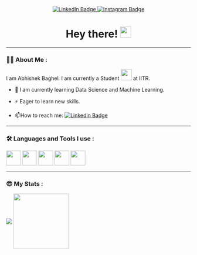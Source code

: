 <div id="badges" align= "center">
  <a href="https://www.linkedin.com/in/abhishek-baghel-7a0622261">
   <img src="https://img.shields.io/badge/LinkedIn-blue?style=for-the-badge&logo=linkedin&logoColor=white" alt="LinkedIn Badge"/>
  </a>
  <a href="https://instagram.com/abhishekbaghel_11?igshid=OGQ5ZDc2ODk2ZA==">
   <img src="https://img.shields.io/badge/Instagram-d62976?style=for-the-badge&logo=instagram&logoColor=white" alt="Instagram Badge"/>
  </a>
</div>

<h1 align = "center">
  Hey there!
  <img src="https://media.giphy.com/media/hvRJCLFzcasrR4ia7z/giphy.gif" width="30px"/>
</h1>

---

### :man_technologist: About Me :

I am Abhishek Baghel. I am currently a Student <img src="https://media.giphy.com/media/WUlplcMpOCEmTGBtBW/giphy.gif" width="30"> at IITR.

- :seedling: I am currently learning Data Science and Machine Learning.

- :zap: Eager to learn new skills.

- :mailbox:How to reach me: [![Linkedin Badge](https://img.shields.io/badge/-Abhishek%20Baghel-blue?style=flat&logo=Linkedin&logoColor=white)](https://www.linkedin.com/in/abhishek-baghel-7a0622261)

---

### :hammer_and_wrench: Languages and Tools I use :

<div>
  <img src='https://cdn.jsdelivr.net/gh/devicons/devicon/icons/python/python-original.svg' width="40" height="40">
  <img src='https://cdn.jsdelivr.net/gh/devicons/devicon/icons/cplusplus/cplusplus-original.svg' width="40" height="40">
  <img src='https://cdn.jsdelivr.net/gh/devicons/devicon/icons/vscode/vscode-original.svg' width="40" height="40">
  <img src='https://cdn.jsdelivr.net/gh/devicons/devicon/icons/jupyter/jupyter-original.svg' width="40" height="40">
  <img src='https://cdn.jsdelivr.net/gh/devicons/devicon/icons/mysql/mysql-original.svg' width="40" height="40">
  <!--
  <img src='https://cdn.jsdelivr.net/gh/devicons/devicon/icons/kaggle/kaggle-original.svg' width="40" height="40">
  <img src='https://cdn.jsdelivr.net/gh/devicons/devicon/icons/html5/html5-original.svg' width="40" height="40">
  <img src='https://cdn.jsdelivr.net/gh/devicons/devicon/icons/css3/css3-original.svg' width="40" height="40">
  <img src='https://cdn.jsdelivr.net/gh/devicons/devicon/icons/sqlite/sqlite-original.svg' width="40" height="40">
  -->
  
</div>

---

### :sunglasses: My Stats :
<div>
  <img align="center" src="https://github-readme-stats.vercel.app/api/top-langs/?username=abhishekbaghel11&layout=compact"/>
  <img align="center" src="https://streak-stats.demolab.com?user=abhishekbaghel11&theme=vue&border_radius=15&card_width=300&hide_current_streak=true&hide_longest_streak=true" height=150 /)
</div>

